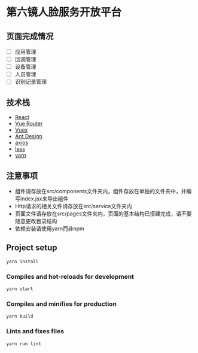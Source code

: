 # 第六镜人脸服务开放平台

## 页面完成情况
- [ ] 应用管理
- [ ] 回调管理
- [ ] 设备管理
- [ ] 人员管理
- [ ] 识别记录管理

## 技术栈
- [React](https://reactjs.org/)
- [Vue Router](https://reacttraining.com/react-router/)
- [Vuex](https://www.redux.org.cn/)
- [Ant Design](https://ant.design/index-cn)
- [axios](https://github.com/axios/axios)
- [less](http://lesscss.org)
- [yarn](https://yarnpkg.com/zh-Hans/)

## 注意事项
- 组件请存放在src/components文件夹内，组件存放在单独的文件夹中，并编写index.jsx来导出组件
- Http请求的相关文件请存放在src/service文件夹内
- 页面文件请存放在src/pages文件夹内，页面的基本结构已搭建完成，请不要随意更改目录结构
- 依赖安装请使用yarn而非npm

## Project setup
```
yarn install
```

### Compiles and hot-reloads for development
```
yarn start
```

### Compiles and minifies for production
```
yarn build
```

### Lints and fixes files
```
yarn run lint
```

